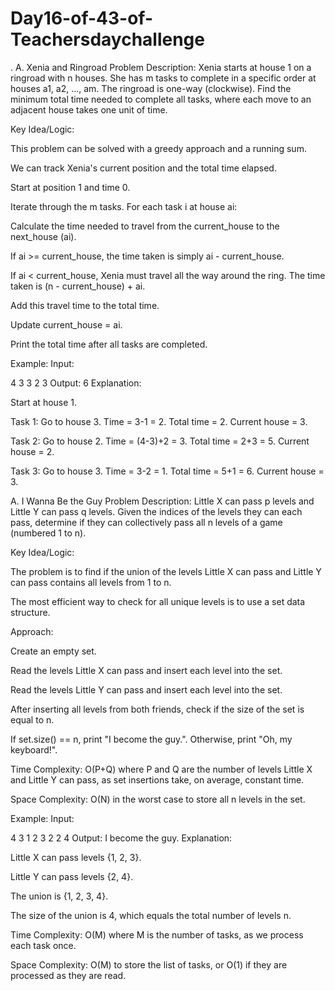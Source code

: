 # Day16-of-43-of-Teachersdaychallenge
. A. Xenia and Ringroad
Problem Description: Xenia starts at house 1 on a ringroad with n houses. She has m tasks to complete in a specific order at houses a1, a2, ..., am. The ringroad is one-way (clockwise). Find the minimum total time needed to complete all tasks, where each move to an adjacent house takes one unit of time.

Key Idea/Logic:

This problem can be solved with a greedy approach and a running sum.

We can track Xenia's current position and the total time elapsed.

Start at position 1 and time 0.

Iterate through the m tasks. For each task i at house ai:

Calculate the time needed to travel from the current_house to the next_house (ai).

If ai >= current_house, the time taken is simply ai - current_house.

If ai < current_house, Xenia must travel all the way around the ring. The time taken is (n - current_house) + ai.

Add this travel time to the total time.

Update current_house = ai.

Print the total time after all tasks are completed.

Example:
Input:

4 3
3 2 3
Output: 6
Explanation:

Start at house 1.

Task 1: Go to house 3. Time = 3-1 = 2. Total time = 2. Current house = 3.

Task 2: Go to house 2. Time = (4-3)+2 = 3. Total time = 2+3 = 5. Current house = 2.

Task 3: Go to house 3. Time = 3-2 = 1. Total time = 5+1 = 6. Current house = 3.

A. I Wanna Be the Guy
Problem Description: Little X can pass p levels and Little Y can pass q levels. Given the indices of the levels they can each pass, determine if they can collectively pass all n levels of a game (numbered 1 to n).

Key Idea/Logic:

The problem is to find if the union of the levels Little X can pass and Little Y can pass contains all levels from 1 to n.

The most efficient way to check for all unique levels is to use a set data structure.

Approach:

Create an empty set.

Read the levels Little X can pass and insert each level into the set.

Read the levels Little Y can pass and insert each level into the set.

After inserting all levels from both friends, check if the size of the set is equal to n.

If set.size() == n, print "I become the guy.". Otherwise, print "Oh, my keyboard!".

Time Complexity: O(P+Q) where P and Q are the number of levels Little X and Little Y can pass, as set insertions take, on average, constant time.

Space Complexity: O(N) in the worst case to store all n levels in the set.

Example:
Input:

4
3 1 2 3
2 2 4
Output: I become the guy.
Explanation:

Little X can pass levels {1, 2, 3}.

Little Y can pass levels {2, 4}.

The union is {1, 2, 3, 4}.

The size of the union is 4, which equals the total number of levels n.

Time Complexity: O(M) where M is the number of tasks, as we process each task once.

Space Complexity: O(M) to store the list of tasks, or O(1) if they are processed as they are read.
